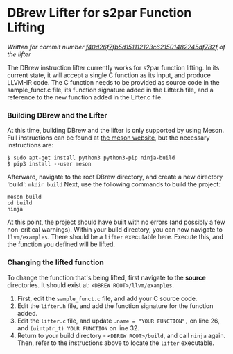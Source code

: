 # DBrew Lifter for s2par Function Lifting

*Written for commit number [f40d26f7fb5d151112123c621501482245df782f](https://github.com/Hunterm267/dbrew/tree/f40d26f7fb5d151112123c621501482245df782f) of the lifter*

The DBrew instruction lifter currently works for s2par function lifting. In its current state, it will accept a single C function as its input, and produce LLVM-IR code. The C function needs to be provided as source code in the sample_funct.c file, its function signature added in the Lifter.h file, and a reference to the new function added in the Lifter.c file.

### Building DBrew and the Lifter
At this time, building DBrew and the lifter is only supported by using Meson. Full instructions can be found at [the meson website](https://mesonbuild.com/Quick-guide.html), but the necessary instructions are:
```
$ sudo apt-get install python3 python3-pip ninja-build
$ pip3 install --user meson
```
Afterward, navigate to the root DBrew directory, and create a new directory 'build':
```mkdir build```
Next, use the following commands to build the project:
```
meson build
cd build
ninja
```
At this point, the project should have built with no errors (and possibly a few non-critical warnings). Within your build directory, you can now navigate to `llvm/examples`. There should be a `lifter` executable here. Execute this, and the function you defined will be lifted.

### Changing the lifted function
To change the function that's being lifted, first navigate to the **source** directories. It should exist at:
`<DBREW ROOT>/llvm/examples`. 
1. First, edit the `sample_funct.c` file, and add your C source code.
2. Edit the `lifter.h` file, and add the function signature for the function added.
3. Edit the `lifter.c` file, and update `.name = "YOUR FUNCTION",` on line 26, and `(uintptr_t) YOUR FUNCTION` on line 32.
4. Return to your build directory - `<DBREW ROOT>/build`, and call `ninja` again. Then, refer to the instructions above to locate the `lifter` executable.